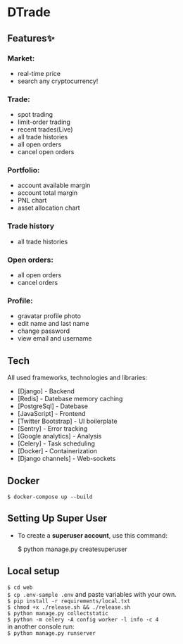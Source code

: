 # DTrade

## Features✨

### Market:

- real-time price
- search any cryptocurrency!

### Trade:

- spot trading
- limit-order trading
- recent trades(Live)
- all trade histories
- all open orders
- cancel open orders

### Portfolio:

- account available margin
- account total margin
- PNL chart
- asset allocation chart

### Trade history

- all trade histories

### Open orders:

- all open orders
- cancel orders

### Profile:

- gravatar profile photo
- edit name and last name
- change password
- view email and username

## Tech

All used frameworks, technologies and libraries:

- [Django] - Backend
- [Redis] - Datebase memory caching
- [PostgreSql] - Datebase
- [JavaScript] - Frontend
- [Twitter Bootstrap] - UI boilerplate
- [Sentry] - Error tracking
- [Google analytics] - Analysis
- [Celery] - Task scheduling
- [Docker] - Containerization
- [Django channels] - Web-sockets

## Docker

`$ docker-compose up --build`

## Setting Up Super User

- To create a **superuser account**, use this command:

  $ python manage.py createsuperuser

## Local setup

`$ cd web`</br>
`$ cp .env-sample .env` and paste variables with your own.</br>
`$ pip install -r requirements/local.txt`</br>
`$ chmod +x ./release.sh && ./release.sh`</br>
`$ python manage.py collectstatic`</br>
`$ python -m celery -A config worker -l info -c 4`</br>
in another console run:</br>
`$ python manage.py runserver`</br>
